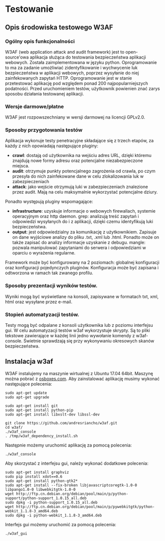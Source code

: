 # Testowanie

## Opis środowiska testowego W3AF
### Ogólny opis funkcjonalności

W3AF (web application attack and audit framework) jest to open-source'owa aplikacja służąca do testowania bezpieczeństwa aplikacji webowych. Została zaimplementowana w języku python. Oprogramowanie to ma za zadanie umożliwiać zidentyfikowanie i wychwycenie luk bezpieczeństwa w aplikacji webowych, poprzez wysyłanie do niej zainfekowanych zapytań HTTP.  Oprogramowanie jest w stanie przetestować aplikację pod względem ponad 200 najpopularniejszych podatności. Przed uruchomieniem testów, użytkownik powienien znać zarys sposobu działania testowanej aplikacji.

### Wersje darmowe/płatne

W3AF jest rozpowszechniany w wersji darmowej na licencji GPLv2.0.

### Sposoby przygotowania testów

Aplikacja wykonuje testy penetracyjne składające się z trzech etapów, za każdy z nich opowiadają następujące pluginy:

 - **crawl**: dostają od użytkownika na wejściu adres URL, dzięki któremu znajdują nowe formy adresu oraz potencjalne niezabezpieczone miejsca.
 - **audit**: otrzymuje punkty potencjalnego zagrożenia od crawla, po czym przesyła do nich zainfekowane dane w celu zlokalizowania luk w
   zabezpieczeniach
 -  **attack**: jako wejście otrzymują luki w zabezpieczeniach znalezione przez audit. Mają na celu maksymalnie wykorzystać potencjalne dziury.

Ponadto występują pluginy wspomagające:

 - **infrastructure**: uzyskuje informacje o webowych firewallach, systemie operacyjnym oraz http daemon. grep: analizują treść zapytań i odpowiedzi wysyłanych do i z aplikacji, dzięki czemu identyfikują luki bezpieczeństwa.
 - **output**: jest odpowiedzialny za komunikację z użytkownikiem. Zapisuje on dane wyjściowe analizy do pliku .txt, .xml lub .html. Ponadto może on także zapisać do analizy informacje uzyskanie z debugu.  mangle: pozwala manipulować zapytaniami do serwera i odpowiedziami w oparciu o wyrażenia regularne.

Framework może być konfigurowany na 2 poziomach: globalnej konfiguracji oraz konfiguracji pojedynczych pluginów. Konfiguracja może być zapisana i odtworzona w ramach tak zwanego profilu.

### Sposoby prezentacji wyników testów.

Wyniki mogą być wyświetlane na konsoli, zapisywane w formatach txt, xml, html oraz wysyłane przez e-mail.

### Stopień automatyzacji testów.

Testy mogą być odpalane z konsoli użytkownika lub z poziomu interfejsu gui. W celu automatyzacji testów w3af wykorzystuje skrypty. Są to pliki tekstowe zawierające w każdej linii jedno wywołanie komendy z w3af-console. Świetnie sprawdzają się przy wykonywaniu okresowych skanów bezpieczeństwa.

## Instalacja w3af
W3AF instalujemy na maszynie wirtualnej z Ubuntu 17.04 64bit. Maszynę można pobrać z [osboxes.com](osboxes.org).
Aby zainstalować aplikację musimy wykonać następujące polecenia:

```
sudo apt-get update
sudo apt-get upgrade

sudo apt-get install git
sudo apt-get install python-pip
sudo apt-get install libxslt-dev libssl-dev

git clone https://github.com/andresriancho/w3af.git
cd w3af/
./w3af_console
. /tmp/w3af_dependency_install.sh

```

Następnie możemy uruchomić aplikację za pomocą polecenia:

```
./w3af_console
```

Aby skorzystać z interfejsu gui, należy wykonać dodatkowe polecenia:

```
sudo apt-get install graphviz
sudo pip install xdot==0.6
sudo apt-get install python-gtk2*
sudo apt-get install --fix-broken libjavascriptcoregtk-1.0-0 libpango1.0-0 libwebkitgtk-1.0-0
wget http://ftp.cn.debian.org/debian/pool/main/p/python-support/python-support_1.0.15_all.deb
sudo dpkg -i python-support_1.0.15_all.deb
wget http://ftp.cn.debian.org/debian/pool/main/p/pywebkitgtk/python-webkit_1.1.8-3_amd64.deb
sudo dpkg -i python-webkit_1.1.8-3_amd64.deb
```

Interfejs gui możemy uruchomić za pomocą polecenia:
```
./w3af_gui 
```